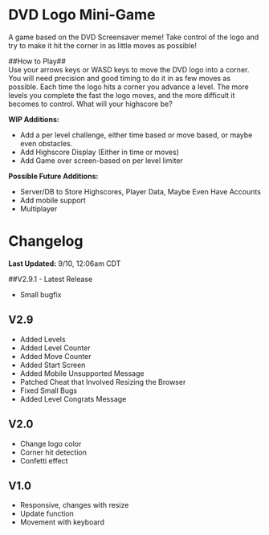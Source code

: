 # DVD Logo Mini-Game
A game based on the DVD Screensaver meme! Take control of the logo and try to make it hit the corner in as little moves as possible!

##How to Play##  
Use your arrows keys or WASD keys to move the DVD logo into a corner. You will need precision and good timing to do it in as few moves as possible. Each time the logo hits a corner you advance a level. The more levels you complete the fast the logo moves, and the more difficult it becomes to control. What will your highscore be?

**WIP Additions:**  
- Add a per level challenge, either time based or move based, or maybe even obstacles.
- Add Highscore Display (Either in time or moves)
- Add Game over screen-based on per level limiter

**Possible Future Additions:**  
- Server/DB to Store Highscores, Player Data, Maybe Even Have Accounts
- Add mobile support
- Multiplayer


# Changelog  
**Last Updated:** 9/10, 12:06am CDT

##V2.9.1 - Latest Release
- Small bugfix

## V2.9
- Added Levels
- Added Level Counter
- Added Move Counter
- Added Start Screen
- Added Mobile Unsupported Message
- Patched Cheat that Involved Resizing the Browser
- Fixed Small Bugs
- Added Level Congrats Message

## V2.0
- Change logo color
- Corner hit detection
- Confetti effect

## V1.0
- Responsive, changes with resize
- Update function
- Movement with keyboard

